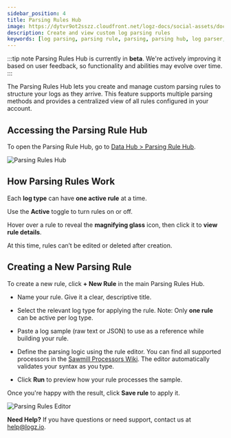 ```yaml
---
sidebar_position: 4
title: Parsing Rules Hub
image: https://dytvr9ot2sszz.cloudfront.net/logz-docs/social-assets/docs-social.jpg
description: Create and view custom log parsing rules
keywords: [log parsing, parsing rule, parsing, parsing hub, log parser, logz.io parsing]
---
```


:::tip note
Parsing Rules Hub is currently in **beta**. We're actively improving it based on user feedback, so functionality and abilities may evolve over time.
:::


The Parsing Rules Hub lets you create and manage custom parsing rules to structure your logs as they arrive. This feature supports multiple parsing methods and provides a centralized view of all rules configured in your account.

## Accessing the Parsing Rule Hub

To open the Parsing Rule Hub, go to [Data Hub > Parsing Rule Hub](https://app.logz.io/#/dashboard/parsing-rules-hub).

![Parsing Rules Hub](https://dytvr9ot2sszz.cloudfront.net/logz-docs/parsing-rules/parsing-rule-hub-main.png)


## How Parsing Rules Work

Each **log type** can have **one active rule** at a time.

Use the **Active** toggle to turn rules on or off.

Hover over a rule to reveal the **magnifying glass** icon, then click it to **view rule details**.

At this time, rules can’t be edited or deleted after creation.

## Creating a New Parsing Rule

To create a new rule, click **+ New Rule** in the main Parsing Rules Hub.

* Name your rule. Give it a clear, descriptive title.

* Select the relevant log type for applying the rule. Note: Only **one rule** can be active per log type.

* Paste a log sample (raw text or JSON) to use as a reference while building your rule.

* Define the parsing logic using the rule editor. You can find all supported processors in the [Sawmill Processors Wiki](https://github.com/logzio/sawmill/wiki/Processors). The editor automatically validates your syntax as you type.

* Click **Run** to preview how your rule processes the sample.

Once you're happy with the result, click **Save rule** to apply it.

![Parsing Rules Editor](https://dytvr9ot2sszz.cloudfront.net/logz-docs/parsing-rules/parsing-rule-editor.png)


**Need Help?** If you have questions or need support, contact us at [help@logz.io](mailto:help@logz.io).